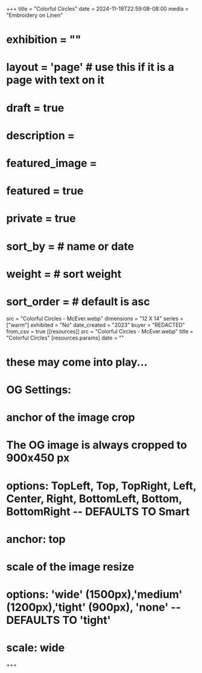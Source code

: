 +++
title = "Colorful Circles"
date = 2024-11-19T22:59:08-08:00
media = "Embroidery on Linen"
# exhibition = ""
# layout = 'page' # use this if it is a page with text on it
# draft = true
# description = 
# featured_image = 
# featured = true
# private = true
# sort_by = # name or date
# weight = # sort weight
# sort_order = # default is asc
src = "Colorful Circles - McEver.webp"
dimensions = "12 X 14"
series = ["warm"]
exhibited = "No"
date_created = "2023"
buyer = "REDACTED"
from_csv = true
[[resources]]
  src = "Colorful Circles - McEver.webp"
  title = "Colorful Circles"
  [resources.params]
  date = ""

# these may come into play...
# OG Settings:
# anchor of the image crop 
#   The OG image is always cropped to 900x450 px
#   options: TopLeft, Top, TopRight, Left, Center, Right, BottomLeft, Bottom, BottomRight -- DEFAULTS TO Smart
# anchor: top
# scale of the image resize 
#   options: 'wide' (1500px),'medium' (1200px),'tight' (900px), 'none' -- DEFAULTS TO 'tight'
# scale: wide 
+++